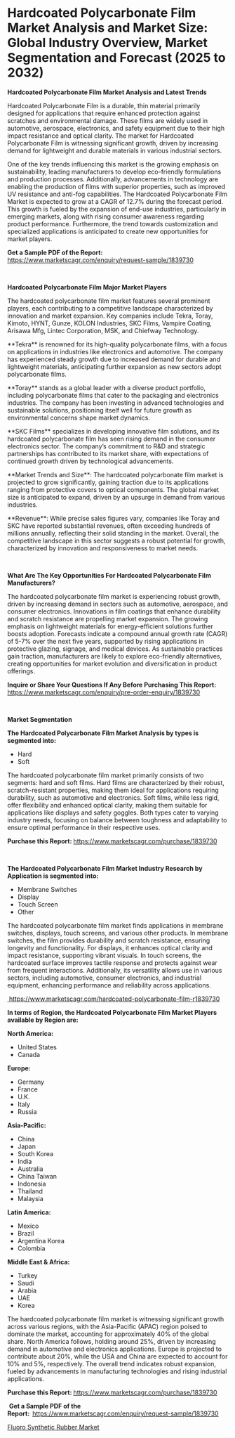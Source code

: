 <p><h1>Hardcoated Polycarbonate Film Market Analysis and Market Size: Global Industry Overview, Market Segmentation and Forecast (2025 to 2032)</h1></p><p><strong>Hardcoated Polycarbonate Film Market Analysis and Latest Trends</strong></p>
<p><p>Hardcoated Polycarbonate Film is a durable, thin material primarily designed for applications that require enhanced protection against scratches and environmental damage. These films are widely used in automotive, aerospace, electronics, and safety equipment due to their high impact resistance and optical clarity. The market for Hardcoated Polycarbonate Film is witnessing significant growth, driven by increasing demand for lightweight and durable materials in various industrial sectors.</p><p>One of the key trends influencing this market is the growing emphasis on sustainability, leading manufacturers to develop eco-friendly formulations and production processes. Additionally, advancements in technology are enabling the production of films with superior properties, such as improved UV resistance and anti-fog capabilities. The Hardcoated Polycarbonate Film Market is expected to grow at a CAGR of 12.7% during the forecast period. This growth is fueled by the expansion of end-use industries, particularly in emerging markets, along with rising consumer awareness regarding product performance. Furthermore, the trend towards customization and specialized applications is anticipated to create new opportunities for market players.</p></p>
<p><strong>Get a Sample PDF of the Report:&nbsp;</strong> <a href="https://www.marketscagr.com/enquiry/request-sample/1839730?utm_campaign=2268&utm_medium=2&utm_source=Github&utm_content=ia&utm_term=03022025&utm_id=hardcoated-polycarbonate-film">https://www.marketscagr.com/enquiry/request-sample/1839730</a></p>
<p>&nbsp;</p>
<p><strong>Hardcoated Polycarbonate Film Major Market Players</strong></p>
<p><p>The hardcoated polycarbonate film market features several prominent players, each contributing to a competitive landscape characterized by innovation and market expansion. Key companies include Tekra, Toray, Kimoto, HYNT, Gunze, KOLON Industries, SKC Films, Vampire Coating, Arisawa Mfg, Lintec Corporation, MSK, and Chiefway Technology.</p><p>**Tekra** is renowned for its high-quality polycarbonate films, with a focus on applications in industries like electronics and automotive. The company has experienced steady growth due to increased demand for durable and lightweight materials, anticipating further expansion as new sectors adopt polycarbonate films.</p><p>**Toray** stands as a global leader with a diverse product portfolio, including polycarbonate films that cater to the packaging and electronics industries. The company has been investing in advanced technologies and sustainable solutions, positioning itself well for future growth as environmental concerns shape market dynamics.</p><p>**SKC Films** specializes in developing innovative film solutions, and its hardcoated polycarbonate film has seen rising demand in the consumer electronics sector. The company’s commitment to R&D and strategic partnerships has contributed to its market share, with expectations of continued growth driven by technological advancements.</p><p>**Market Trends and Size**: The hardcoated polycarbonate film market is projected to grow significantly, gaining traction due to its applications ranging from protective covers to optical components. The global market size is anticipated to expand, driven by an upsurge in demand from various industries.</p><p>**Revenue**: While precise sales figures vary, companies like Toray and SKC have reported substantial revenues, often exceeding hundreds of millions annually, reflecting their solid standing in the market. Overall, the competitive landscape in this sector suggests a robust potential for growth, characterized by innovation and responsiveness to market needs.</p></p>
<p>&nbsp;</p>
<p><strong>What Are The Key Opportunities For Hardcoated Polycarbonate Film Manufacturers?</strong></p>
<p><p>The hardcoated polycarbonate film market is experiencing robust growth, driven by increasing demand in sectors such as automotive, aerospace, and consumer electronics. Innovations in film coatings that enhance durability and scratch resistance are propelling market expansion. The growing emphasis on lightweight materials for energy-efficient solutions further boosts adoption. Forecasts indicate a compound annual growth rate (CAGR) of 5-7% over the next five years, supported by rising applications in protective glazing, signage, and medical devices. As sustainable practices gain traction, manufacturers are likely to explore eco-friendly alternatives, creating opportunities for market evolution and diversification in product offerings.</p></p>
<p><strong>Inquire or Share Your Questions If Any Before Purchasing This Report:</strong> <a href="https://www.marketscagr.com/enquiry/pre-order-enquiry/1839730?utm_campaign=2268&utm_medium=2&utm_source=Github&utm_content=ia&utm_term=03022025&utm_id=hardcoated-polycarbonate-film">https://www.marketscagr.com/enquiry/pre-order-enquiry/1839730</a></p>
<p>&nbsp;</p>
<p><strong>Market Segmentation</strong></p>
<p><strong>The Hardcoated Polycarbonate Film Market Analysis by types is segmented into:</strong></p>
<p><ul><li>Hard</li><li>Soft</li></ul></p>
<p><p>The hardcoated polycarbonate film market primarily consists of two segments: hard and soft films. Hard films are characterized by their robust, scratch-resistant properties, making them ideal for applications requiring durability, such as automotive and electronics. Soft films, while less rigid, offer flexibility and enhanced optical clarity, making them suitable for applications like displays and safety goggles. Both types cater to varying industry needs, focusing on balance between toughness and adaptability to ensure optimal performance in their respective uses.</p></p>
<p><strong>Purchase this Report:&nbsp;</strong><a href="https://www.marketscagr.com/purchase/1839730?utm_campaign=2268&utm_medium=2&utm_source=Github&utm_content=ia&utm_term=03022025&utm_id=hardcoated-polycarbonate-film">https://www.marketscagr.com/purchase/1839730</a></p>
<p>&nbsp;</p>
<p><strong>The Hardcoated Polycarbonate Film Market Industry Research by Application is segmented into:</strong></p>
<p><ul><li>Membrane Switches</li><li>Display</li><li>Touch Screen</li><li>Other</li></ul></p>
<p><p>The hardcoated polycarbonate film market finds applications in membrane switches, displays, touch screens, and various other products. In membrane switches, the film provides durability and scratch resistance, ensuring longevity and functionality. For displays, it enhances optical clarity and impact resistance, supporting vibrant visuals. In touch screens, the hardcoated surface improves tactile response and protects against wear from frequent interactions. Additionally, its versatility allows use in various sectors, including automotive, consumer electronics, and industrial equipment, enhancing performance and reliability across applications.</p></p>
<p><a href="https://www.marketscagr.com/hardcoated-polycarbonate-film-r1839730?utm_campaign=2268&utm_medium=2&utm_source=Github&utm_content=ia&utm_term=03022025&utm_id=hardcoated-polycarbonate-film">&nbsp;https://www.marketscagr.com/hardcoated-polycarbonate-film-r1839730</a></p>
<p><strong>In terms of Region, the Hardcoated Polycarbonate Film Market Players available by Region are:</strong></p>
<p>
    <p> <strong> North America: </strong>
        <ul>
            <li>United States</li>
            <li>Canada</li>
        </ul>
        </p> 
    <p> <strong> Europe: </strong>
        <ul>
            <li>Germany</li>
            <li>France</li>
            <li>U.K.</li>
            <li>Italy</li>
            <li>Russia</li>
        </ul>
        </p> 
    <p> <strong> Asia-Pacific: </strong>
        <ul>
            <li>China</li>
            <li>Japan</li>
            <li>South Korea</li>
            <li>India</li>
            <li>Australia</li>
            <li>China Taiwan</li>
            <li>Indonesia</li>
            <li>Thailand</li>
            <li>Malaysia</li>
        </ul>
        </p> 
    <p> <strong> Latin America: </strong>
        <ul>
            <li>Mexico</li>
            <li>Brazil</li>
            <li>Argentina Korea</li>
            <li>Colombia</li>
        </ul>
        </p> 
    <p> <strong> Middle East & Africa: </strong>
        <ul>
            <li>Turkey</li>
            <li>Saudi</li>
            <li>Arabia</li>
            <li>UAE</li>
            <li>Korea</li>
        </ul>
    </p>
    </p>
<p><p>The hardcoated polycarbonate film market is witnessing significant growth across various regions, with the Asia-Pacific (APAC) region poised to dominate the market, accounting for approximately 40% of the global share. North America follows, holding around 25%, driven by increasing demand in automotive and electronics applications. Europe is projected to contribute about 20%, while the USA and China are expected to account for 10% and 5%, respectively. The overall trend indicates robust expansion, fueled by advancements in manufacturing technologies and rising industrial applications.</p></p>
<p><strong>Purchase this Report: </strong><a href="https://www.marketscagr.com/purchase/1839730?utm_campaign=2268&utm_medium=2&utm_source=Github&utm_content=ia&utm_term=03022025&utm_id=hardcoated-polycarbonate-film">https://www.marketscagr.com/purchase/1839730</a></p>
<p>&nbsp;<strong>Get a Sample PDF of the Report:&nbsp;&nbsp;</strong><a href="https://www.marketscagr.com/enquiry/request-sample/1839730?utm_campaign=2268&utm_medium=2&utm_source=Github&utm_content=ia&utm_term=03022025&utm_id=hardcoated-polycarbonate-film">https://www.marketscagr.com/enquiry/request-sample/1839730</a></p>
<p><strong></strong></p>
<p><p><a href="https://github.com/rileymgdorcas/Market-Research-Report-List-1/blob/main/fluoro-synthetic-rubber-market.md?utm_campaign=2268&utm_medium=2&utm_source=Github&utm_content=ia&utm_term=03022025&utm_id=hardcoated-polycarbonate-film">Fluoro Synthetic Rubber Market</a></p></p>